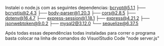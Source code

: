 Instalei o node.js com as seguintes dependencias: 
 bcrypt@5.1.1
├── bcryptjs@2.4.3
├── body-parser@1.20.3
├── cors@2.8.5
├── dotenv@16.4.7
├── express-session@1.18.1
├── express@4.21.2
├── jsonwebtoken@9.0.2
├── mysql2@3.12.0
└── sequelize@6.37.5

Após todas essas dependências todas instaladas para correr o programa basta colocar na linha de comandos do VisuolStudio Code "node server.js"

